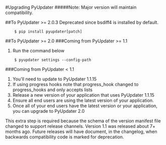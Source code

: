 #Upgrading PyUpdater
#####Note: Major version will maintain compatibility.

##To PyUpdater >= 2.0.3
Deprecated since bsdiff4 is installed by default.

```
    $ pip install pyupdater[patch]
```

##To PyUpdater >= 2.0
###Coming from PyUpdater >= 1.1
1. Run the command below

```
    $ pyupdater settings --config-path
```

###Coming from PyUpdater < 1.1
1. You'll need to update to PyUpdater 1.1.15
2. If using progress hooks note that progress_hook changed to progress_hooks and only accepts lists
3. Release a new version of your application that uses PyUpdater 1.1.15
4. Ensure all end users are using the latest version of your application.
5. Once all of your end users have the latest version or your application, you can upgrade to PyUpdater 2.0

This extra step is required because the schema of the version manifest file changed to support release channels. Version 1.1 was released about 7+ months ago. Future releases will have document, in the changelog, when backwards compatibility code is marked for deprecation.